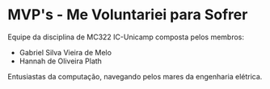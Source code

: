 # MVP's - Me Voluntariei para Sofrer

Equipe da disciplina de MC322 IC-Unicamp composta pelos membros:

* Gabriel Silva Vieira de Melo
* Hannah de Oliveira Plath

Entusiastas da computação, navegando pelos mares da engenharia elétrica.


